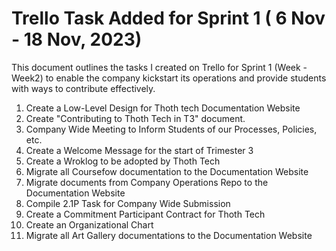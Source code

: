 # Trello Task Added for Sprint 1 ( 6 Nov - 18 Nov, 2023)

This document outlines the tasks I created on Trello for Sprint 1 (Week - Week2) to enable the
company kickstart its operations and provide students with ways to contribute effectively.

1. Create a Low-Level Design for Thoth tech Documentation Website
2. Create "Contributing to Thoth Tech in T3" document.
3. Company Wide Meeting to Inform Students of our Processes, Policies, etc.
4. Create a Welcome Message for the start of Trimester 3
5. Create a Wroklog to be adopted by Thoth Tech
6. Migrate all Coursefow documentation to the Documentation Website
7. Migrate documents from Company Operations Repo to the Documentation Website
8. Compile 2.1P Task for Company Wide Submission
9. Create a Commitment Participant Contract for Thoth Tech
10. Create an Organizational Chart
11. Migrate all Art Gallery documentations to the Documentation Website
